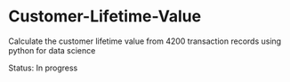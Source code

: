 # Customer-Lifetime-Value
Calculate the customer lifetime value from 4200 transaction records using python for data science

Status: In progress
